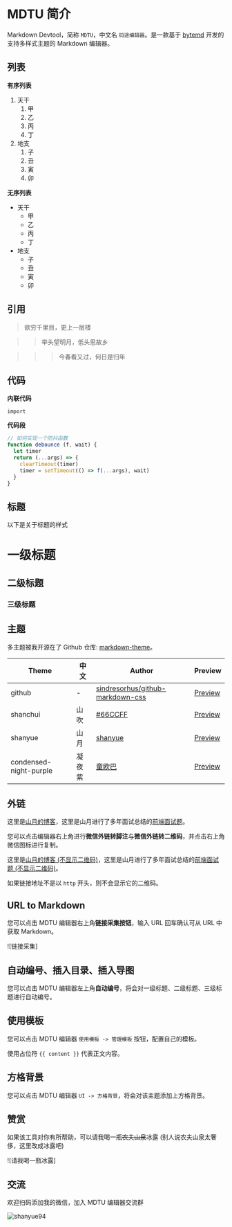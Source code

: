 # MDTU 简介

Markdown Devtool，简称 `MDTU`，中文名 `码途编辑器`。是一款基于 [bytemd](https://github.com/bytedance/bytemd) 开发的支持多样式主题的 Markdown 编辑器。

## 列表

**有序列表**

1. 天干
    1. 甲
    1. 乙
    1. 丙
    1. 丁
1. 地支
    1. 子
    1. 丑
    1. 寅
    1. 卯

**无序列表**

+ 天干
    + 甲
    + 乙
    + 丙
    + 丁
+ 地支
    + 子
    + 丑
    + 寅
    + 卯

## 引用

> 欲穷千里目，更上一层楼

>> 举头望明月，低头思故乡

>>> 今春看又过，何日是归年

## 代码

**内联代码**

`import`

**代码段**

``` js
// 如何实现一个防抖函数
function debounce (f, wait) {
  let timer
  return (...args) => {
    clearTimeout(timer)
    timer = setTimeout(() => f(...args), wait)
  }
}
```

## 标题

以下是关于标题的样式

# 一级标题

## 二级标题

### 三级标题


## 主题

多主题被我开源在了 Github 仓库: [markdown-theme](https://github.com/shfshanyue/markdown-theme)。

| Theme | 中文 | Author | Preview |
| --- | --- | --- | --- |
| github | \- | [sindresorhus/github-markdown-css](https://github.com/sindresorhus/github-markdown-css) | [Preview](https://markdown-theme.vercel.app/#github) |
| shanchui | 山吹 | [#66CCFF](https://github.com/elyhg) | [Preview](https://markdown-theme.vercel.app/#shanchui) |
| shanyue | 山月 | [shanyue](https://github.com/shfshanyue) | [Preview](https://npm.devtool.tech/lodash) |
| condensed-night-purple | 凝夜紫 | [童欧巴](https://github.com/Geekhyt) | [Preview](https://markdown-theme.vercel.app/#condensed-night-purple) |

## 外链

这里是[山月的博客](https://shanyue.tech)，这里是山月进行了多年面试总结的[前端面试题](https://q.shanyue.tech)。

您可以点击编辑器右上角进行**微信外链转脚注**与**微信外链转二维码**，并点击右上角微信图标进行复制。

这里是[山月的博客 (不显示二维码)](shanyue.tech)，这里是山月进行了多年面试总结的[前端面试题 (不显示二维码)](q.shanyue.tech)。

如果链接地址不是以 `http` 开头，则不会显示它的二维码。

## URL to Markdown

您可以点击 MDTU 编辑器右上角**链接采集按钮**，输入 URL 回车确认可从 URL 中获取 Markdown。

![链接采集]
<!-- (https://p3-juejin.byteimg.com/tos-cn-i-k3u1fbpfcp/23487fbd375e42c8b1ac6410c89fb656~tplv-k3u1fbpfcp-watermark.image) -->

## 自动编号、插入目录、插入导图

您可以点击 MDTU 编辑器左上角**自动编号**，将会对一级标题、二级标题、三级标题进行自动编号。

## 使用模板

您可以点击 MDTU 编辑器 `使用模板 -> 管理模板` 按钮，配置自己的模板。

使用占位符 `{{ content }}` 代表正文内容。

## 方格背景

您可以点击 MDTU 编辑器 `UI -> 方格背景`，将会对该主题添加上方格背景。

## 赞赏

如果该工具对你有所帮助，可以请我喝一瓶~~农夫山泉~~冰露 (别人说农夫山泉太奢侈，这里改成冰露吧)

![请我喝一瓶冰露]
<!-- (https://p1-juejin.byteimg.com/tos-cn-i-k3u1fbpfcp/263bac43ead842bab0efbf6a431f4e32~tplv-k3u1fbpfcp-watermark.image) -->

## 交流

欢迎扫码添加我的微信，加入 MDTU 编辑器交流群

![shanyue94](https://shanyue.tech/wechat.jpeg)
